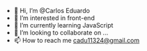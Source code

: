 - 👋 Hi, I’m @Carlos Eduardo
- 👀 I’m interested in front-end
- 🌱 I’m currently learning JavaScript
- 💞️ I’m looking to collaborate on ...
- 📫 How to reach me cadu11324@gmail.com

<!---
cadu1324/cadu1324 is a ✨ special ✨ repository because its `README.md` (this file) appears on your GitHub profile.
You can click the Preview link to take a look at your changes.
--->
